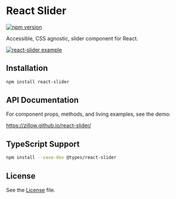 # React Slider

[![npm version](https://badge.fury.io/js/react-slider.svg)](https://badge.fury.io/js/react-slider)

Accessible, CSS agnostic, slider component for React.

[![react-slider example](react-slider.gif)](https://zillow.github.io/react-slider/)

## Installation

```sh
npm install react-slider
```

## API Documentation

For component props, methods, and living examples, see the demo:

https://zillow.github.io/react-slider/

## TypeScript Support

```sh
npm install --save-dev @types/react-slider
```

## License

See the [License](LICENSE) file.
